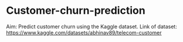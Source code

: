 # Customer-churn-prediction

Aim: Predict customer churn using the Kaggle dataset. 
Link of dataset: https://www.kaggle.com/datasets/abhinav89/telecom-customer
